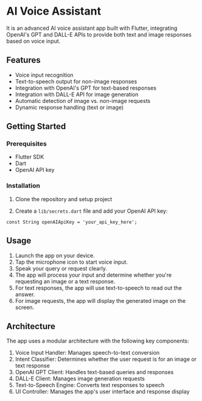 # AI Voice Assistant

It is an advanced AI voice assistant app built with Flutter, integrating OpenAI's GPT and DALL-E APIs to provide both text and image responses based on voice input.

## Features

- Voice input recognition
- Text-to-speech output for non-image responses
- Integration with OpenAI's GPT for text-based responses
- Integration with DALL-E API for image generation
- Automatic detection of image vs. non-image requests
- Dynamic response handling (text or image)

## Getting Started

### Prerequisites

- Flutter SDK
- Dart
- OpenAI API key

### Installation

1. Clone the repository and setup project

2. Create a `lib/secrets.dart` file and add your OpenAI API key:
```
const String openAIApiKey = 'your_api_key_here';
```

## Usage

1. Launch the app on your device.
2. Tap the microphone icon to start voice input.
3. Speak your query or request clearly.
4. The app will process your input and determine whether you're requesting an image or a text response.
5. For text responses, the app will use text-to-speech to read out the answer.
6. For image requests, the app will display the generated image on the screen.

## Architecture

The app uses a modular architecture with the following key components:

1. Voice Input Handler: Manages speech-to-text conversion
2. Intent Classifier: Determines whether the user request is for an image or text response
3. OpenAI GPT Client: Handles text-based queries and responses
4. DALL-E Client: Manages image generation requests
5. Text-to-Speech Engine: Converts text responses to speech
6. UI Controller: Manages the app's user interface and response display
